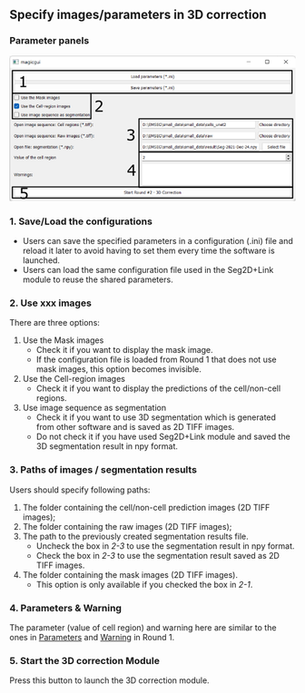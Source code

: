 ## Specify images/parameters in 3D correction

### Parameter panels
![para_panels](./pictures/round2_set_para_annotation.png)

### 1. Save/Load the configurations
- Users can save the specified parameters in a configuration (.ini) file and reload it later to avoid having to set them every time the software is launched.
- Users can load the same configuration file used in the Seg2D+Link module to reuse the shared parameters. 

### 2. Use xxx images
There are three options:

1. Use the Mask images
    - Check it if you want to display the mask image.
    - If the configuration file is loaded from Round 1 that does not use mask images, this option becomes invisible.
2. Use the Cell-region images
    - Check it if you want to display the predictions of the cell/non-cell regions.
3. Use image sequence as segmentation
    - Check it if you want to use 3D segmentation which is generated from other software and is saved as 2D TIFF images.
    - Do not check it if you have used Seg2D+Link module and saved the 3D segmentation result in npy format.
    

### 3. Paths of images / segmentation results
Users should specify following paths:

1. The folder containing the cell/non-cell prediction images (2D TIFF images);
2. The folder containing the raw images (2D TIFF images);
3. The path to the previously created segmentation results file.
    - Uncheck the box in *2-3* to use the segmentation result in npy format.
    - Check the box in *2-3* to use the segmentation result saved as 2D TIFF images.
4. The folder containing the mask images (2D TIFF images).
    - This option is only available if you checked the box in *2-1*.

### 4. Parameters & Warning
The parameter (value of cell region) and warning here are similar to the ones in [Parameters](../Round1/parameter_setting.md#2-parameters) and [Warning](../Round1/parameter_setting.md#5-warning-information) in Round 1.

### 5. Start the 3D correction Module
Press this button to launch the 3D correction module.